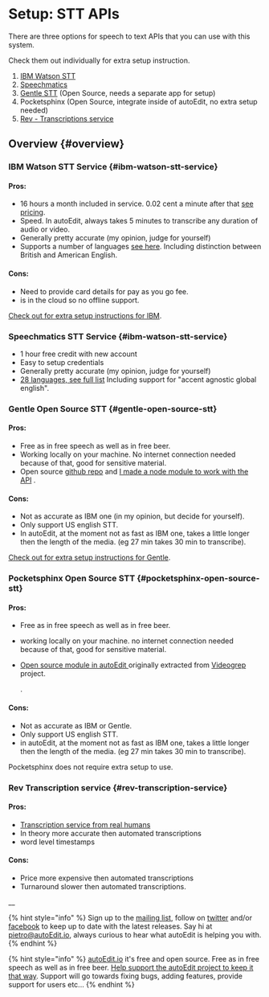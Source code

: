 # Setup: STT APIs

There are three options for speech to text APIs that you can use with this system.

Check them out individually for extra setup instruction.

1. [IBM Watson STT](setup-stt-apis-ibm.md)
2. [Speechmatics](setup-stt-apis-speechmatics.md)
3. [Gentle STT](setup-stt-apis-gentle.md) \(Open Source, needs a separate app for setup\)
4. Pocketsphinx \(Open Source, integrate inside of autoEdit, no extra setup needed\)
5. [Rev - Transcriptions service](setup-stt-apis-rev.md)

## Overview {#overview}

### IBM Watson STT Service {#ibm-watson-stt-service}

#### Pros:

* 16 hours a month included in service. 0.02 cent a minute after that [see pricing](https://console.ng.bluemix.net/catalog/services/speech-to-text).
* Speed. In autoEdit, always takes 5 minutes to transcribe any duration of audio or video.
* Generally pretty accurate \(my opinion, judge for yourself\)
* Supports a number of languages [see here](https://console.ng.bluemix.net/catalog/services/speech-to-text). Including distinction between British and American English.

#### Cons:

* Need to provide card details for pay as you go fee.
* is in the cloud so no offline support.

[Check out for extra setup instructions for IBM](setup-stt-apis-ibm.md).

### Speechmatics STT Service {#ibm-watson-stt-service}

* 1 hour free credit with new account 
* Easy to setup credentials 
* Generally pretty accurate \(my opinion, judge for yourself\)
* [28 languages, see full list](https://www.speechmatics.com/language-support/) Including support for "accent agnostic global english".

### Gentle Open Source STT {#gentle-open-source-stt}

#### Pros:

* Free as in free speech as well as in free beer.
* Working locally on your machine. No internet connection needed because of that, good for sensitive material.
* Open source [github repo](https://lowerquality.com/gentle) and [I made a node module to work with the API](https://github.com/OpenNewsLabs/gentle_stt_node) .

#### Cons:

* Not as accurate as IBM one \(in my opinion, but decide for yourself\).
* Only support US english STT.
* In autoEdit, at the moment not as fast as IBM one, takes a little longer then the length of the media. \(eg 27 min takes 30 min to transcribe\).

[Check out for extra setup instructions for Gentle](https://github.com/pietrop/autoEdit_2_user_manual/tree/d5c8cea5ec4e2a1cee11515e8a838d832407badc/setup-stt-apis-gentle.md).

### Pocketsphinx Open Source STT {#pocketsphinx-open-source-stt}

#### Pros:

* Free as in free speech as well as in free beer.
* working locally on your machine. no internet connection needed because of that, good for sensitive material.
* [Open source module in autoEdit ](https://github.com/OpenNewsLabs/autoEdit_2)originally extracted from [Videogrep](https://github.com/antiboredom/videogrep) project.

  .

#### Cons:

* Not as accurate as IBM or Gentle.
* Only support US english STT.
* in autoEdit, at the moment not as fast as IBM one, takes a little longer then the length of the media. \(eg 27 min takes 30 min to transcribe\).

Pocketsphinx does not require extra setup to use.

### Rev Transcription service {#rev-transcription-service}

#### Pros:

* [Transcription service from real humans](https://www.rev.com/transcription)
* In theory more accurate then automated transcriptions
* word level timestamps 

#### Cons:

* Price more expensive then automated transcriptions
* Turnaround slower then automated transcriptions.

\_\_

{% hint style="info" %}
Sign up to the [mailing list](http://eepurl.com/cMzwSX), follow on [twitter](http://twitter.com/autoEdit2) and/or [facebook](https://www.facebook.com/autoEdit.io/) to keep up to date with the latest releases. Say hi at [pietro@autoEdit.io](mailto:pietro@autoEdit.io?Subject=Hello), always curious to hear what autoEdit is helping you with.
{% endhint %}

{% hint style="info" %}
[autoEdit.io](http://www.autoEdit.io) it's free and open source. Free as in free speech as well as in free beer. [Help support the autoEdit project to keep it that way](https://donorbox.org/c9762eef-0e08-468e-90cb-2d00643697f8?recurring=true). Support will go towards fixing bugs, adding features, provide support for users etc...
{% endhint %}




